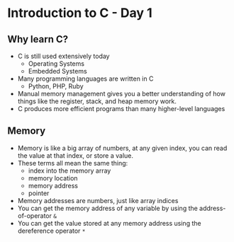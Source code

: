 # Introduction to C - Day 1

## Why learn C?

- C is still used extensively today
  - Operating Systems
  - Embedded Systems
- Many programming languages are written in C
  - Python, PHP, Ruby
- Manual memory management gives you a better understanding of how things like the register, stack, and heap memory work.
- C produces more efficient programs than many higher-level languages

## Memory

- Memory is like a big array of numbers, at any given index, you can read the value at that index, or store a value.
- These terms all mean the same thing:
  - index into the memory array
  - memory location
  - memory address
  - pointer
- Memory addresses are numbers, just like array indices
- You can get the memory address of any variable by using the address-of-operator `&`
- You can get the value stored at any memory address using the dereference operator `*`
